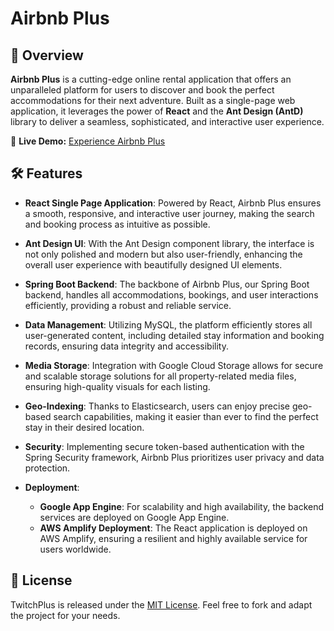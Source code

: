 # Airbnb Plus

## 🌟 Overview

**Airbnb Plus** is a cutting-edge online rental application that offers an unparalleled platform for users to discover and book the perfect accommodations for their next adventure. Built as a single-page web application, it leverages the power of **React** and the **Ant Design (AntD)** library to deliver a seamless, sophisticated, and interactive user experience.

🔗 **Live Demo:** [Experience Airbnb Plus](https://prod.d1rjynlmvkb901.amplifyapp.com/)

## 🛠 Features

- **React Single Page Application**: Powered by React, Airbnb Plus ensures a smooth, responsive, and interactive user journey, making the search and booking process as intuitive as possible.

- **Ant Design UI**: With the Ant Design component library, the interface is not only polished and modern but also user-friendly, enhancing the overall user experience with beautifully designed UI elements.

- **Spring Boot Backend**: The backbone of Airbnb Plus, our Spring Boot backend, handles all accommodations, bookings, and user interactions efficiently, providing a robust and reliable service.

- **Data Management**: Utilizing MySQL, the platform efficiently stores all user-generated content, including detailed stay information and booking records, ensuring data integrity and accessibility.

- **Media Storage**: Integration with Google Cloud Storage allows for secure and scalable storage solutions for all property-related media files, ensuring high-quality visuals for each listing.

- **Geo-Indexing**: Thanks to Elasticsearch, users can enjoy precise geo-based search capabilities, making it easier than ever to find the perfect stay in their desired location.

- **Security**: Implementing secure token-based authentication with the Spring Security framework, Airbnb Plus prioritizes user privacy and data protection.

- **Deployment**: 
  - **Google App Engine**: For scalability and high availability, the backend services are deployed on Google App Engine.
  - **AWS Amplify Deployment**: The React application is deployed on AWS Amplify, ensuring a resilient and highly available service for users worldwide.

## 📄 License

TwitchPlus is released under the [MIT License](LICENSE). Feel free to fork and adapt the project for your needs.

